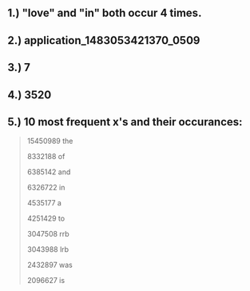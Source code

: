 ## 1.) "love" and "in" both occur 4 times.
## 2.) application_1483053421370_0509
## 3.) 7
## 4.) 3520 
## 5.) 10 most frequent x's and their occurances:
> 15450989 the
>
> 8332188 of
>
> 6385142 and
>
> 6326722 in
>
> 4535177 a
>
> 4251429 to
>
> 3047508 rrb
>
> 3043988 lrb
>
> 2432897 was
>
> 2096627 is
